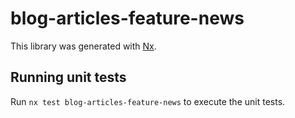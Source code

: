 # blog-articles-feature-news

This library was generated with [Nx](https://nx.dev).

## Running unit tests

Run `nx test blog-articles-feature-news` to execute the unit tests.
